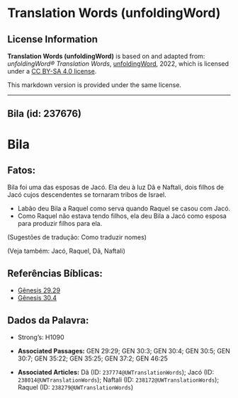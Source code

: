 # Translation Words (unfoldingWord)

## License Information

**Translation Words (unfoldingWord)** is based on and adapted from: _unfoldingWord® Translation Words_, [unfoldingWord](https://unfoldingword.org/utw), 2022, which is licensed under a [CC BY-SA 4.0 license](https://creativecommons.org/licenses/by-sa/4.0/legalcode.en).

This markdown version is provided under the same license.



--------------------------------

## Bila (id: 237676)

Bila
====

Fatos:
------

Bila foi uma das esposas de Jacó. Ela deu à luz Dã e Naftali, dois filhos de Jacó cujos descendentes se tornaram tribos de Israel.

* Labão deu Bila a Raquel como serva quando Raquel se casou com Jacó.
* Como Raquel não estava tendo filhos, ela deu Bila a Jacó como esposa para produzir filhos para ela.

(Sugestões de tradução: Como traduzir nomes)

(Veja também: Jacó, Raquel, Dã, Naftali)

Referências Bíblicas:
---------------------

* [Gênesis 29\.29](https://ref.ly/Gen29:29)
* [Gênesis 30\.4](https://ref.ly/Gen30:4)

Dados da Palavra:
-----------------

* Strong’s: H1090

* **Associated Passages:** GEN 29:29; GEN 30:3; GEN 30:4; GEN 30:5; GEN 30:7; GEN 35:22; GEN 35:25; GEN 37:2; GEN 46:25
* **Associated Articles:** Dã (ID: `237774@UWTranslationWords`); Jacó (ID: `238014@UWTranslationWords`); Naftali (ID: `238172@UWTranslationWords`); Raquel (ID: `238279@UWTranslationWords`)

